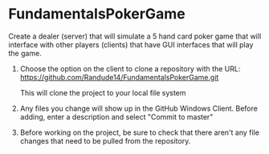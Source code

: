 # FundamentalsPokerGame
Create a dealer (server) that will simulate a 5 hand card poker game that will interface with other players (clients) that have GUI interfaces that will play the game.

1. Choose the option on the client to clone a repository with the URL:
	https://github.com/Randude14/FundamentalsPokerGame.git
	
	This will clone the project to your local file system


2. Any files you change will show up in the GitHub Windows Client. Before adding, enter a description and select "Commit to master"

3. Before working on the project, be sure to check that there aren't any file changes that need to be pulled from the repository.
